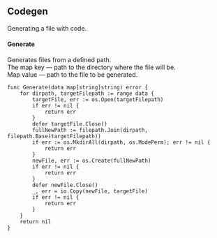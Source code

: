 ## Codegen
Generating a file with code.

#### Generate
Generates files from a defined path.<br>
The map key — path to the directory where the file will be.<br>
Map value — path to the file to be generated.<br>
```golang
func Generate(data map[string]string) error {
	for dirpath, targetFilepath := range data {
		targetFile, err := os.Open(targetFilepath)
		if err != nil {
			return err
		}
		defer targetFile.Close()
		fullNewPath := filepath.Join(dirpath, filepath.Base(targetFilepath))
		if err := os.MkdirAll(dirpath, os.ModePerm); err != nil {
			return err
		}
		newFile, err := os.Create(fullNewPath)
		if err != nil {
			return err
		}
		defer newFile.Close()
		_, err = io.Copy(newFile, targetFile)
		if err != nil {
			return err
		}
	}
	return nil
}
```